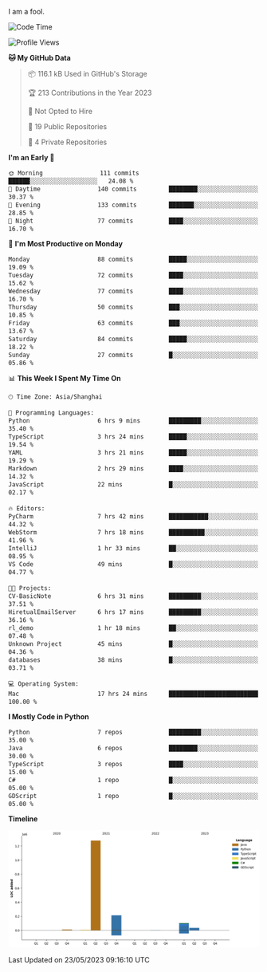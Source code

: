 I am a fool.

<!--START_SECTION:waka-->
![Code Time](http://img.shields.io/badge/Code%20Time-418%20hrs%2035%20mins-blue)

![Profile Views](http://img.shields.io/badge/Profile%20Views-3-blue)

**🐱 My GitHub Data** 

> 📦 116.1 kB Used in GitHub's Storage 
 > 
> 🏆 213 Contributions in the Year 2023
 > 
> 🚫 Not Opted to Hire
 > 
> 📜 19 Public Repositories 
 > 
> 🔑 4 Private Repositories 
 > 
**I'm an Early 🐤** 

```text
🌞 Morning                111 commits         ██████░░░░░░░░░░░░░░░░░░░   24.08 % 
🌆 Daytime                140 commits         ████████░░░░░░░░░░░░░░░░░   30.37 % 
🌃 Evening                133 commits         ███████░░░░░░░░░░░░░░░░░░   28.85 % 
🌙 Night                  77 commits          ████░░░░░░░░░░░░░░░░░░░░░   16.70 % 
```
📅 **I'm Most Productive on Monday** 

```text
Monday                   88 commits          █████░░░░░░░░░░░░░░░░░░░░   19.09 % 
Tuesday                  72 commits          ████░░░░░░░░░░░░░░░░░░░░░   15.62 % 
Wednesday                77 commits          ████░░░░░░░░░░░░░░░░░░░░░   16.70 % 
Thursday                 50 commits          ███░░░░░░░░░░░░░░░░░░░░░░   10.85 % 
Friday                   63 commits          ███░░░░░░░░░░░░░░░░░░░░░░   13.67 % 
Saturday                 84 commits          █████░░░░░░░░░░░░░░░░░░░░   18.22 % 
Sunday                   27 commits          █░░░░░░░░░░░░░░░░░░░░░░░░   05.86 % 
```


📊 **This Week I Spent My Time On** 

```text
🕑︎ Time Zone: Asia/Shanghai

💬 Programming Languages: 
Python                   6 hrs 9 mins        █████████░░░░░░░░░░░░░░░░   35.40 % 
TypeScript               3 hrs 24 mins       █████░░░░░░░░░░░░░░░░░░░░   19.54 % 
YAML                     3 hrs 21 mins       █████░░░░░░░░░░░░░░░░░░░░   19.29 % 
Markdown                 2 hrs 29 mins       ████░░░░░░░░░░░░░░░░░░░░░   14.32 % 
JavaScript               22 mins             █░░░░░░░░░░░░░░░░░░░░░░░░   02.17 % 

🔥 Editors: 
PyCharm                  7 hrs 42 mins       ███████████░░░░░░░░░░░░░░   44.32 % 
WebStorm                 7 hrs 18 mins       ██████████░░░░░░░░░░░░░░░   41.96 % 
IntelliJ                 1 hr 33 mins        ██░░░░░░░░░░░░░░░░░░░░░░░   08.95 % 
VS Code                  49 mins             █░░░░░░░░░░░░░░░░░░░░░░░░   04.77 % 

🐱‍💻 Projects: 
CV-BasicNote             6 hrs 31 mins       █████████░░░░░░░░░░░░░░░░   37.51 % 
HiretualEmailServer      6 hrs 17 mins       █████████░░░░░░░░░░░░░░░░   36.16 % 
rl_demo                  1 hr 18 mins        ██░░░░░░░░░░░░░░░░░░░░░░░   07.48 % 
Unknown Project          45 mins             █░░░░░░░░░░░░░░░░░░░░░░░░   04.36 % 
databases                38 mins             █░░░░░░░░░░░░░░░░░░░░░░░░   03.71 % 

💻 Operating System: 
Mac                      17 hrs 24 mins      █████████████████████████   100.00 % 
```

**I Mostly Code in Python** 

```text
Python                   7 repos             █████████░░░░░░░░░░░░░░░░   35.00 % 
Java                     6 repos             ████████░░░░░░░░░░░░░░░░░   30.00 % 
TypeScript               3 repos             ████░░░░░░░░░░░░░░░░░░░░░   15.00 % 
C#                       1 repo              █░░░░░░░░░░░░░░░░░░░░░░░░   05.00 % 
GDScript                 1 repo              █░░░░░░░░░░░░░░░░░░░░░░░░   05.00 % 
```



**Timeline**

![Lines of Code chart](https://raw.githubusercontent.com/VeejaLiu/VeejaLiu/master/assets/bar_graph.png)


 Last Updated on 23/05/2023 09:16:10 UTC
<!--END_SECTION:waka-->
